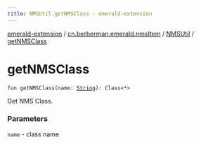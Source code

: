 ```yaml
---
title: NMSUtil.getNMSClass - emerald-extension
---
```


[emerald-extension](../../index.html) / [cn.berberman.emerald.nmsItem](../index.html) / [NMSUtil](index.html) / [getNMSClass](.)

# getNMSClass

`fun getNMSClass(name: `[`String`](https://kotlinlang.org/api/latest/jvm/stdlib/kotlin/-string/index.html)`): Class<*>`

Get NMS Class.

### Parameters

`name` - class name